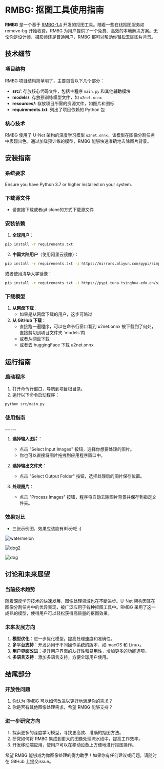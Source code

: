 
# RMBG: 抠图工具使用指南

**RMBG** 是一个基于 [RMBG-1.4](https://huggingface.co/briaai/RMBG-1.4) 开发的抠图工具。随着一些在线抠图服务如 remove-bg 开始收费，RMBG 为用户提供了一个免费、高效的本地解决方案。无论你是设计师、摄影师还是普通用户，RMBG 都可以帮助你轻松去除图片背景。

## 技术细节

### 项目结构

RMBG 项目结构简单明了，主要包含以下几个部分：

- **src/**: 存放核心代码文件，包括主程序 `main.py` 和其他辅助模块
- **models/**: 存放预训练模型文件，如 `u2net.onnx`
- **resources/**: 存放项目所需的资源文件，如图片和图标
- **requirements.txt**: 列出了项目依赖的 Python 包

### 核心技术

RMBG 使用了 U-Net 架构的深度学习模型 `u2net.onnx`，该模型在图像分割任务中表现出色。通过加载预训练的模型，RMBG 能够快速准确地去除图片背景。

## 安装指南

### 系统要求

Ensure you have Python 3.7 or higher installed on your system.

### 下载源文件

- 请直接下载或者git clone的方式下载源文件

### 安装依赖

1. **全球用户**：

```bash
pip install -r requirements.txt
```

2. **中国大陆用户**（使用阿里云镜像）：

```bash
pip install -r requirements.txt -i https://mirrors.aliyun.com/pypi/simple/
```

或者使用清华大学镜像：

```bash
pip install -r requirements.txt -i https://pypi.tuna.tsinghua.edu.cn/simple
```

### 下载模型

1. **从网盘下载**：
    - 如果是从网盘下载的用户，这步可略过
2. **从 GitHub 下载**：
    - 直接跑一遍程序，可以在命令行窗口看到 u2net.onnx 被下载到了何处，直接剪切到项目文件夹 'models'内
    - 或者从网盘下载
    - 或者去 huggingFace 下载 u2net.onnx

## 运行指南

### 启动程序

1. 打开命令行窗口，导航到项目根目录。
2. 运行以下命令启动程序：

```bash
python src/main.py
```

### 使用指南

<img src="resources/usage2.png" alt="主界面1" style="zoom: 25%;" />

<img src="resources/usage3.png" alt="主界面2" style="zoom:25%;" />

1. **选择输入图片**：
    - 点击 "Select Input Images" 按钮，选择你想要处理的图片。
    - 你也可以直接将图片拖拽到应用程序窗口中。

2. **选择输出文件夹**：
    - 点击 "Select Output Folder" 按钮，选择处理后的图片保存位置。

3. **处理图片**：
    - 点击 "Process Images" 按钮，程序将自动去除图片背景并保存到指定文件夹。

### 效果对比

- 三张示例图，效果应该能有85分吧 :)

![watermelon](resources/watermelon.jpg)

![dog2](resources/dog2.jpg)

![dog](resources/dog.jpg)

## 讨论和未来展望

### 当前技术趋势

随着深度学习技术的快速发展，图像处理领域也在不断进步。U-Net 架构因其在图像分割任务中的优异表现，被广泛应用于各种抠图工具中。RMBG 采用了这一成熟的模型，使得用户可以轻松获得高质量的抠图效果。

### 未来发展方向

1. **模型优化**：进一步优化模型，提高处理速度和准确性。
2. **多平台支持**：开发适用于不同操作系统的版本，如 macOS 和 Linux。
3. **用户界面改进**：提升用户界面的友好性和易用性，增加更多的功能选项。
4. **多语言支持**：添加多语言支持，方便全球用户使用。

## 结尾部分

### 开放性问题

1. 你认为 RMBG 可以如何改进以更好地满足你的需求？
2. 你是否有其他图像处理需求，希望 RMBG 能够支持？

### 进一步研究方向

1. 探索更多的深度学习模型，寻找更高效、准确的抠图方法。
2. 研究如何将 RMBG 集成到更大的图像处理流水线中，提高工作效率。
3. 开发移动端应用，使用户可以在移动设备上方便地进行抠图操作。

希望 RMBG 能够成为你图像处理的得力助手！如果你有任何建议或问题，请随时在 GitHub 上提交issue。

